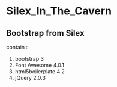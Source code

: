 Silex_In_The_Cavern
===================

## Bootstrap from Silex ## 
contain :

1. bootstrap 3
2. Font Awesome 4.0.1
3. html5boilerplate 4.2
4. jQuery 2.0.3

